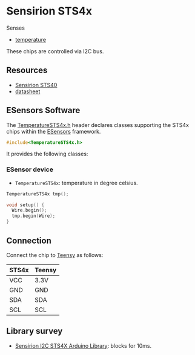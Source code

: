 # Sensirion STS4x

Senses

- [temperature](../parameters/temperature.md)

These chips are controlled via I2C bus.


## Resources

- [Sensirion STS40](https://sensirion.com/de/produkte/katalog/STS40)
- [datasheet](datasheets/sts4x.pdf)


## ESensors Software

The [TemperatureSTS4x.h](../../src/TemperatureSTS4x.h) header declares classes
supporting the STS4x chips within the [ESensors](../classes.md) framework.

```cpp
#include<TemperatureSTS4x.h>
```

It provides the following classes:

### ESensor device

- `TemperatureSTS4x`: temperature in degree celsius.

```cpp
TemperatureSTS4x tmp();

void setup() {
  Wire.begin();
  tmp.begin(Wire);
}
```


## Connection

Connect the chip to [Teensy](https://www.pjrc.com/teensy/pinout.html)
as follows:

| STS4x         |  Teensy   |
| ------------- |  -------- |
| VCC           |  3.3V     |
| GND           |  GND      |
| SDA           |  SDA      |
| SCL           |  SCL      |


## Library survey

- [Sensirion I2C STS4X Arduino Library](https://github.com/Sensirion/arduino-i2c-sts4x): blocks for 10ms.
